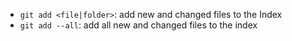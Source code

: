 * `git add <file|folder>`: add new and changed files to the Index
* `git add --all`: add all new and changed files to the index
